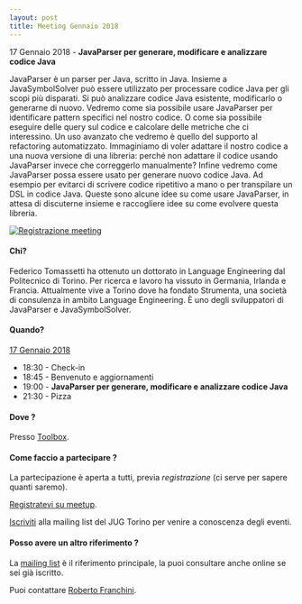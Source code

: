 ```yaml
---
layout: post
title: Meeting Gennaio 2018
---
```


17 Gennaio 2018 - **JavaParser per generare, modificare e analizzare codice Java**

JavaParser è un parser per Java, scritto in Java.
Insieme a JavaSymbolSolver può essere utilizzato per processare codice Java per gli scopi più disparati.
Si può analizzare codice Java esistente, modificarlo o generarne di nuovo.
Vedremo come sia possibile usare JavaParser per identificare pattern specifici nel nostro codice.
O come sia possibile eseguire delle query sul codice e calcolare delle metriche che ci interessino.
Un uso avanzato che vedremo è quello del supporto al refactoring automatizzato.
Immaginiamo di voler adattare il nostro codice a una nuova versione di una libreria: perché non adattare il codice usando JavaParser invece che correggerlo manualmente?
Infine vedremo come JavaParser possa essere usato per generare nuovo codice Java.
Ad esempio per evitarci di scrivere codice ripetitivo a mano o per transpilare un DSL in codice Java.
Queste sono alcune idee su come usare JavaParser, in attesa di discuterne insieme e raccogliere idee su come evolvere questa libreria.

[![Registrazione meeting](https://i.ytimg.com/vi/cGjiKf-dDD4/hqdefault.jpg)](https://www.youtube.com/watch?v=cGjiKf-dDD4)

#### Chi?

Federico Tomassetti ha ottenuto un dottorato in Language Engineering dal Politecnico di Torino.
Per ricerca e lavoro ha vissuto in Germania, Irlanda e Francia.
Attualmente vive a Torino dove ha fondato Strumenta, una società di consulenza in ambito Language Engineering.
È uno degli sviluppatori di JavaParser e JavaSymbolSolver.

#### Quando?

<u>17 Gennaio 2018</u>

* 18:30 - Check-in
* 18:45 - Benvenuto e aggiornamenti
* 19:00 - **JavaParser per generare, modificare e analizzare codice Java**
* 21:30 - Pizza

#### Dove ?

Presso [Toolbox](/places/toolbox/).

#### Come faccio a partecipare ?

La partecipazione è aperta a tutti, previa *registrazione* (ci serve per sapere quanti saremo).

[Registratevi su meetup](https://www.meetup.com/JUGTorino/events/246048923/).

[Iscriviti](/subscribe/) alla mailing list del JUG Torino per venire a conoscenza degli eventi.

#### Posso avere un altro riferimento ?

La [mailing list](https://groups.yahoo.com/groups/it-torino-java-jug) è il riferimento principale,
la puoi consultare anche online se sei già iscritto.

Puoi contattare [Roberto Franchini](/people/robertofranchini/).

